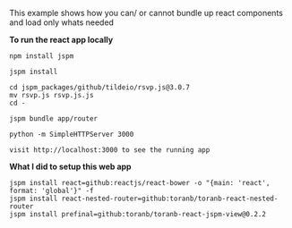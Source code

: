 This example shows how you can/ or cannot bundle up react components and load only whats needed

**To run the react app locally**

    npm install jspm

    jspm install

    cd jspm_packages/github/tildeio/rsvp.js@3.0.7
    mv rsvp.js rsvp.js.js
    cd -

    jspm bundle app/router

    python -m SimpleHTTPServer 3000

    visit http://localhost:3000 to see the running app

**What I did to setup this web app**

    jspm install react=github:reactjs/react-bower -o "{main: 'react', format: 'global'}" -f
    jspm install react-nested-router=github:toranb/toranb-react-nested-router
    jspm install prefinal=github:toranb/toranb-react-jspm-view@0.2.2
